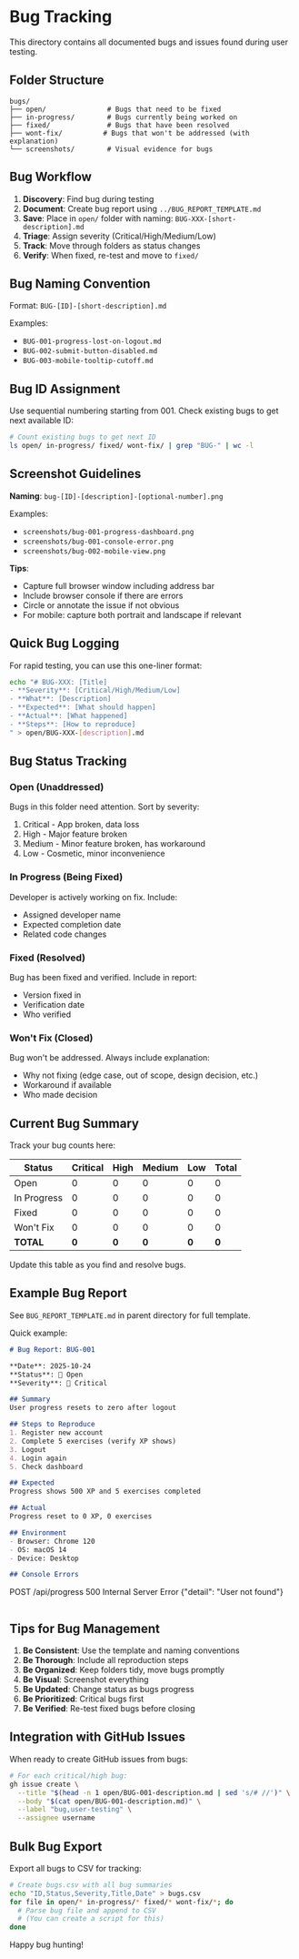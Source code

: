 # Bug Tracking

This directory contains all documented bugs and issues found during user testing.

## Folder Structure

```
bugs/
├── open/               # Bugs that need to be fixed
├── in-progress/        # Bugs currently being worked on
├── fixed/              # Bugs that have been resolved
├── wont-fix/          # Bugs that won't be addressed (with explanation)
└── screenshots/        # Visual evidence for bugs
```

## Bug Workflow

1. **Discovery**: Find bug during testing
2. **Document**: Create bug report using `../BUG_REPORT_TEMPLATE.md`
3. **Save**: Place in `open/` folder with naming: `BUG-XXX-[short-description].md`
4. **Triage**: Assign severity (Critical/High/Medium/Low)
5. **Track**: Move through folders as status changes
6. **Verify**: When fixed, re-test and move to `fixed/`

## Bug Naming Convention

Format: `BUG-[ID]-[short-description].md`

Examples:
- `BUG-001-progress-lost-on-logout.md`
- `BUG-002-submit-button-disabled.md`
- `BUG-003-mobile-tooltip-cutoff.md`

## Bug ID Assignment

Use sequential numbering starting from 001. Check existing bugs to get next available ID:

```bash
# Count existing bugs to get next ID
ls open/ in-progress/ fixed/ wont-fix/ | grep "BUG-" | wc -l
```

## Screenshot Guidelines

**Naming**: `bug-[ID]-[description]-[optional-number].png`

Examples:
- `screenshots/bug-001-progress-dashboard.png`
- `screenshots/bug-001-console-error.png`
- `screenshots/bug-002-mobile-view.png`

**Tips**:
- Capture full browser window including address bar
- Include browser console if there are errors
- Circle or annotate the issue if not obvious
- For mobile: capture both portrait and landscape if relevant

## Quick Bug Logging

For rapid testing, you can use this one-liner format:

```bash
echo "# BUG-XXX: [Title]
- **Severity**: [Critical/High/Medium/Low]
- **What**: [Description]
- **Expected**: [What should happen]
- **Actual**: [What happened]
- **Steps**: [How to reproduce]
" > open/BUG-XXX-[description].md
```

## Bug Status Tracking

### Open (Unaddressed)
Bugs in this folder need attention. Sort by severity:
1. Critical - App broken, data loss
2. High - Major feature broken
3. Medium - Minor feature broken, has workaround
4. Low - Cosmetic, minor inconvenience

### In Progress (Being Fixed)
Developer is actively working on fix. Include:
- Assigned developer name
- Expected completion date
- Related code changes

### Fixed (Resolved)
Bug has been fixed and verified. Include in report:
- Version fixed in
- Verification date
- Who verified

### Won't Fix (Closed)
Bug won't be addressed. Always include explanation:
- Why not fixing (edge case, out of scope, design decision, etc.)
- Workaround if available
- Who made decision

## Current Bug Summary

Track your bug counts here:

| Status | Critical | High | Medium | Low | Total |
|--------|----------|------|--------|-----|-------|
| Open | 0 | 0 | 0 | 0 | 0 |
| In Progress | 0 | 0 | 0 | 0 | 0 |
| Fixed | 0 | 0 | 0 | 0 | 0 |
| Won't Fix | 0 | 0 | 0 | 0 | 0 |
| **TOTAL** | **0** | **0** | **0** | **0** | **0** |

Update this table as you find and resolve bugs.

## Example Bug Report

See `BUG_REPORT_TEMPLATE.md` in parent directory for full template.

Quick example:
```markdown
# Bug Report: BUG-001

**Date**: 2025-10-24
**Status**: 🔴 Open
**Severity**: 🔴 Critical

## Summary
User progress resets to zero after logout

## Steps to Reproduce
1. Register new account
2. Complete 5 exercises (verify XP shows)
3. Logout
4. Login again
5. Check dashboard

## Expected
Progress shows 500 XP and 5 exercises completed

## Actual
Progress reset to 0 XP, 0 exercises

## Environment
- Browser: Chrome 120
- OS: macOS 14
- Device: Desktop

## Console Errors
```
POST /api/progress 500 Internal Server Error
{"detail": "User not found"}
```
```

## Tips for Bug Management

1. **Be Consistent**: Use the template and naming conventions
2. **Be Thorough**: Include all reproduction steps
3. **Be Organized**: Keep folders tidy, move bugs promptly
4. **Be Visual**: Screenshot everything
5. **Be Updated**: Change status as bugs progress
6. **Be Prioritized**: Critical bugs first
7. **Be Verified**: Re-test fixed bugs before closing

## Integration with GitHub Issues

When ready to create GitHub issues from bugs:

```bash
# For each critical/high bug:
gh issue create \
  --title "$(head -n 1 open/BUG-001-description.md | sed 's/# //')" \
  --body "$(cat open/BUG-001-description.md)" \
  --label "bug,user-testing" \
  --assignee username
```

## Bulk Bug Export

Export all bugs to CSV for tracking:

```bash
# Create bugs.csv with all bug summaries
echo "ID,Status,Severity,Title,Date" > bugs.csv
for file in open/* in-progress/* fixed/* wont-fix/*; do
  # Parse bug file and append to CSV
  # (You can create a script for this)
done
```

Happy bug hunting!
